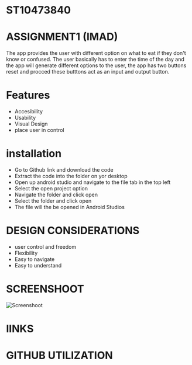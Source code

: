 # ST10473840
# ASSIGNMENT1 (IMAD)
The app provides the user with different option on what to eat if they don't know or confused. The user basically has to enter the time of the day and the app will generate different options to the user, the app has two buttons reset and procced these butttons act as an input and output button.
# Features
* Accesibility
* Usability
* Visual Design
* place user in control
# installation
* Go to Github link and download the code
* Extract the code into the folder on yor desktop
* Open up android studio and navigate to the file tab in the top left
* Select the open project option
* Navigate the folder and click open
* Select the folder and click open
* The file will the be opened in Android Studios
# DESIGN CONSIDERATIONS
* user control and freedom
* Flexibility
* Easy to navigate
* Easy to understand
# SCREENSHOOT
![Screenshoot](https://github.com/user-attachments/assets/78760b5c-e7fb-4be1-ae86-b7fa1b8b38cd)

# lINKS

# GITHUB UTILIZATION

